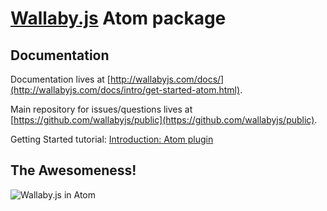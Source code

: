 # [Wallaby.js](http://wallabyjs.com) Atom package

## Documentation
Documentation lives at [http://wallabyjs.com/docs/](http://wallabyjs.com/docs/intro/get-started-atom.html).

Main repository for issues/questions lives at [https://github.com/wallabyjs/public](https://github.com/wallabyjs/public).

Getting Started tutorial: [Introduction: Atom plugin](http://wallabyjs.com/docs/intro/get-started-atom.html)

## The Awesomeness!
![Wallaby.js in Atom](https://cloud.githubusercontent.com/assets/979966/8794065/7a7f72d8-2fc2-11e5-8383-f4e168abb36c.gif)
